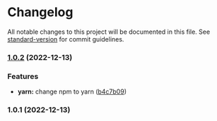 # Changelog

All notable changes to this project will be documented in this file. See [standard-version](https://github.com/conventional-changelog/standard-version) for commit guidelines.

### [1.0.2](https://github.com/eunchurn/create-typescript-eunchurn/compare/v1.0.1...v1.0.2) (2022-12-13)


### Features

* **yarn:** change npm to yarn ([b4c7b09](https://github.com/eunchurn/create-typescript-eunchurn/commit/b4c7b092ffa88f03cbebcdf41f91aaa74233a040))

### 1.0.1 (2022-12-13)
